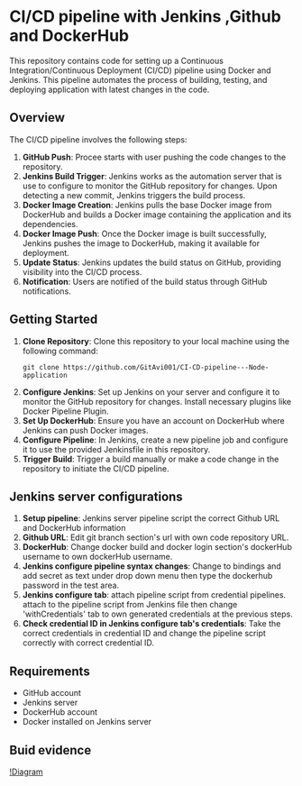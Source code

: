 # CI/CD pipeline with Jenkins ,Github and DockerHub

This repository contains code for setting up a Continuous Integration/Continuous Deployment (CI/CD) pipeline using Docker and Jenkins. This pipeline automates the process of building, testing, and deploying application with latest changes in the code.

## Overview

The CI/CD pipeline involves the following steps:

1. **GitHub Push**: Procee starts with user pushing the code changes to the repository.
2. **Jenkins Build Trigger**: Jenkins works as the automation server that is use to configure to monitor the GitHub repository for changes. Upon detecting a new commit, Jenkins triggers the build process.
3. **Docker Image Creation**: Jenkins pulls the base Docker image from DockerHub and builds a Docker image containing the application and its dependencies.
4. **Docker Image Push**: Once the Docker image is built successfully, Jenkins pushes the image to DockerHub, making it available for deployment.
5. **Update Status**: Jenkins updates the build status on GitHub, providing visibility into the CI/CD process.
6. **Notification**: Users are notified of the build status through GitHub notifications.

## Getting Started

1. **Clone Repository**: Clone this repository to your local machine using the following command:
   ```
   git clone https://github.com/GitAvi001/CI-CD-pipeline---Node-application
   ```
2. **Configure Jenkins**: Set up Jenkins on your server and configure it to monitor the GitHub repository for changes. Install necessary plugins like Docker Pipeline Plugin.
3. **Set Up DockerHub**: Ensure you have an account on DockerHub where Jenkins can push Docker images. 
4. **Configure Pipeline**: In Jenkins, create a new pipeline job and configure it to use the provided Jenkinsfile in this repository.
5. **Trigger Build**: Trigger a build manually or make a code change in the repository to initiate the CI/CD pipeline.

## Jenkins server configurations

1. **Setup pipeline**: Jenkins server pipeline script the correct Github URL and DockerHub information
2. **Github URL**: Edit git branch section's url with own code repository URL.
3. **DockerHub**: Change docker build and docker login section's dockerHub username to own dockerHub username.
4. **Jenkins configure pipeline syntax changes**: Change to bindings and add secret as text under drop down menu then type the dockerhub password in the test area.
5. **Jenkins configure tab**: attach pipeline script from credential pipelines. attach to the pipeline script from Jenkins file then change 'withCredentials' tab to own generated credentials at the previous steps.
6. **Check credential ID in Jenkins configure tab's credentials**: Take the correct credentials in credential ID and change the pipeline script correctly with correct credential ID.

## Requirements

- GitHub account
- Jenkins server
- DockerHub account
- Docker installed on Jenkins server

## Buid evidence
[!Diagram](images/Diagram.png)


